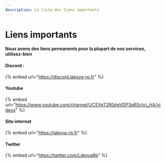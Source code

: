 ```yaml
---
description: La liste des liens importants
---
```


# Liens importants

#### Nous avons des liens permanents pour la plupart de nos services, utilisez-bien

#### Discord :

{% embed url="https://discord.lakoya-rp.fr" %}

#### Youtube

{% embed url="https://www.youtube.com/channel/UCSYqT2R0dgVDP3qRScly\_HA/videos" %}

#### Site internet

{% embed url="https://lakoya-rp.fr" %}

#### Twitter 

{% embed url="https://twitter.com/LakoyaRp" %}



